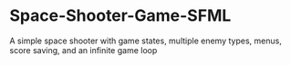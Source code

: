 # Space-Shooter-Game-SFML
A simple space shooter with game states, multiple enemy types, menus, score saving, and an infinite game loop
